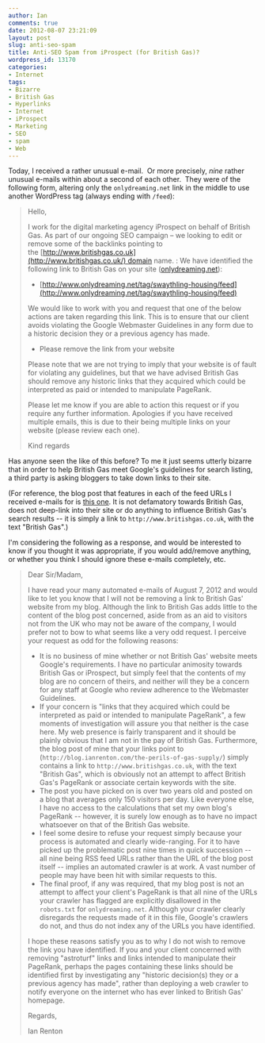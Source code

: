 ```yaml
---
author: Ian
comments: true
date: 2012-08-07 23:21:09
layout: post
slug: anti-seo-spam
title: Anti-SEO Spam from iProspect (for British Gas)?
wordpress_id: 13170
categories:
- Internet
tags:
- Bizarre
- British Gas
- Hyperlinks
- Internet
- iProspect
- Marketing
- SEO
- spam
- Web
---
```


Today, I received a rather unusual e-mail.  Or more precisely, _nine_ rather unusual e-mails within about a second of each other.  They were of the following form, altering only the `onlydreaming.net` link in the middle to use another WordPress tag (always ending with `/feed`):

> Hello,
>
> I work for the digital marketing agency iProspect on behalf of British Gas.
As part of our ongoing SEO campaign – we looking to edit or remove some of the backlinks pointing to the [http://www.britishgas.co.uk](http://www.britishgas.co.uk/) domain name.
:
> We have identified the following link to British Gas on your site ([onlydreaming.net](http://onlydreaming.net/)):
>
>   * [http://www.onlydreaming.net/tag/swaythling-housing/feed](http://www.onlydreaming.net/tag/swaythling-housing/feed)
>
> We would like to work with you and request that one of the below actions are taken regarding this link.
> This is to ensure that our client avoids violating the Google Webmaster Guidelines in any form due to a historic decision they or a previous agency has made.
>	
>   * Please remove the link from your website
> 
> Please note that we are not trying to imply that your website is of fault for violating any guidelines, but that we have advised British Gas should remove any historic links that they acquired which could be interpreted as paid or intended to manipulate PageRank.
> 
> Please let me know if you are able to action this request or if you require any further information.
> Apologies if you have received multiple emails, this is due to their being multiple links on your website (please review each one).
> 
> Kind regards

Has anyone seen the like of this before?  To me it just seems utterly bizarre that in order to help British Gas meet Google's guidelines for search listing, a third party is asking bloggers to take down links to their site.

(For reference, the blog post that features in each of the feed URLs I received e-mails for is [this one](http://blog.ianrenton.com/the-perils-of-gas-supply/).  It is not defamatory towards British Gas, does not deep-link into their site or do anything to influence British Gas's search results -- it is simply a link to `http://www.britishgas.co.uk`, with the text "British Gas".)

I'm considering the following as a response, and would be interested to know if you thought it was appropriate, if you would add/remove anything, or whether you think I should ignore these e-mails completely, etc.

> Dear Sir/Madam,
> 
> I have read your many automated e-mails of August 7, 2012 and would like to let you know that I will not be removing a link to British Gas' website from my blog. Although the link to British Gas adds little to the content of the blog post concerned, aside from as an aid to visitors not from the UK who may not be aware of the company, I would prefer not to bow to what seems like a very odd request.  I perceive your request as odd for the following reasons:
> 
>   * It is no business of mine whether or not British Gas' website meets Google's requirements.  I have no particular animosity towards British Gas or iProspect, but simply feel that the contents of my blog are no concern of theirs, and neither will they be a concern for any staff at Google who review adherence to the Webmaster Guidelines.
>   * If your concern is "links that they acquired which could be interpreted as paid or intended to manipulate PageRank", a few moments of investigation will assure you that neither is the case here.  My web presence is fairly transparent and it should be plainly obvious that I am not in the pay of British Gas.  Furthermore, the blog post of mine that your links point to (`http://blog.ianrenton.com/the-perils-of-gas-supply/`) simply contains a link to `http://www.britishgas.co.uk`, with the text "British Gas", which is obviously not an attempt to affect British Gas's PageRank or associate certain keywords with the site.
>   * The post you have picked on is over two years old and posted on a blog that averages only 150 visitors per day.  Like everyone else, I have no access to the calculations that set my own blog's PageRank -- however, it is surely low enough as to have no impact whatsoever on that of the British Gas website.
>   * I feel some desire to refuse your request simply because your process is automated and clearly wide-ranging.  For it to have picked up the problematic post nine times in quick succession -- all nine being RSS feed URLs rather than the URL of the blog post itself -- implies an automated crawler is at work.  A vast number of people may have been hit with similar requests to this.
>   * The final proof, if any was required, that my blog post is not an attempt to affect your client's PageRank is that all nine of the URLs your crawler has flagged are explicitly disallowed in the `robots.txt` for `onlydreaming.net`.  Although your crawler clearly disregards the requests made of it in this file, Google's crawlers do not, and thus do not index any of the URLs you have identified.
> 
> I hope these reasons satisfy you as to why I do not wish to remove the link you have identified.  If you and your client concerned with removing "astroturf" links and links intended to manipulate their PageRank, perhaps the pages containing these links should be identified first by investigating any "historic decision(s) they or a previous agency has made", rather than deploying a web crawler to notify everyone on the internet who has ever linked to British Gas' homepage.
>
> Regards,
> 
> Ian Renton
